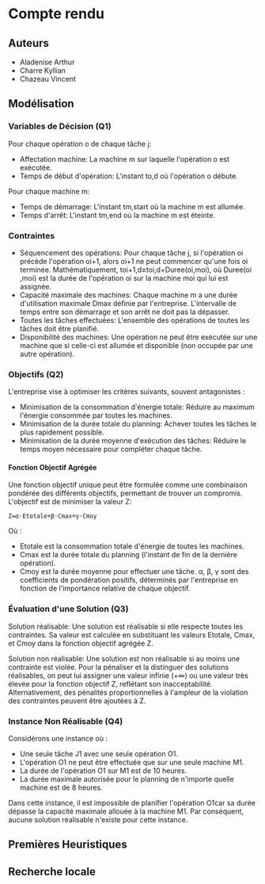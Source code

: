 # Compte rendu
## Auteurs

- Aladenise Arthur
- Charre Kyllian
- Chazeau Vincent

## Modélisation

### Variables de Décision (Q1)

Pour chaque opération o de chaque tâche j:

- Affectation machine: La machine m sur laquelle l'opération o est exécutée.
- Temps de début d'opération: L'instant to,d​ où l'opération o débute.

Pour chaque machine m:

- Temps de démarrage: L'instant tm,start​ où la machine m est allumée.
- Temps d'arrêt: L'instant tm,end​ où la machine m est éteinte.

### Contraintes

- Séquencement des opérations: Pour chaque tâche j, si l'opération oi​ précède l'opération oi+1​, alors oi+1​ ne peut commencer qu'une fois oi​ terminée. Mathématiquement, toi+1​,d​≥toi​,d​+Duree(oi​,moi​​), où Duree(oi​,moi​​) est la durée de l'opération oi​ sur la machine moi​​ qui lui est assignée.
- Capacité maximale des machines: Chaque machine m a une durée d'utilisation maximale Dmax​ définie par l'entreprise. L'intervalle de temps entre son démarrage et son arrêt ne doit pas la dépasser.
- Toutes les tâches effectuées: L'ensemble des opérations de toutes les tâches doit être planifié.
- Disponibilité des machines: Une opération ne peut être exécutée sur une machine que si celle-ci est allumée et disponible (non occupée par une autre opération).

### Objectifs (Q2)

L'entreprise vise à optimiser les critères suivants, souvent antagonistes :

- Minimisation de la consommation d'énergie totale: Réduire au maximum l'énergie consommée par toutes les machines.
- Minimisation de la durée totale du planning: Achever toutes les tâches le plus rapidement possible.
- Minimisation de la durée moyenne d'exécution des tâches: Réduire le temps moyen nécessaire pour compléter chaque tâche.

#### Fonction Objectif Agrégée

Une fonction objectif unique peut être formulée comme une combinaison pondérée des différents objectifs, permettant de trouver un compromis. L'objectif est de minimiser la valeur Z:

    Z=α⋅Etotale​+β⋅Cmax+γ⋅Cmoy​

Où :

- Etotale​ est la consommation totale d'énergie de toutes les machines.
- Cmax est la durée totale du planning (l'instant de fin de la dernière opération).
- Cmoy​ est la durée moyenne pour effectuer une tâche.
    α, β, γ sont des coefficients de pondération positifs, déterminés par l'entreprise en fonction de l'importance relative de chaque objectif.

### Évaluation d'une Solution (Q3)

Solution réalisable: Une solution est réalisable si elle respecte toutes les contraintes. Sa valeur est calculée en substituant les valeurs Etotale​, Cmax, et Cmoy​ dans la fonction objectif agrégée Z.

Solution non réalisable: Une solution est non réalisable si au moins une contrainte est violée. Pour la pénaliser et la distinguer des solutions réalisables, on peut lui assigner une valeur infinie (+∞) ou une valeur très élevée pour la fonction objectif Z, reflétant son inacceptabilité. Alternativement, des pénalités proportionnelles à l'ampleur de la violation des contraintes peuvent être ajoutées à Z.

### Instance Non Réalisable (Q4)

Considérons une instance où :

- Une seule tâche J1​ avec une seule opération O1​.
- L'opération O1​ ne peut être effectuée que sur une seule machine M1​.
- La durée de l'opération O1​ sur M1​ est de 10 heures.
- La durée maximale autorisée pour le planning de n'importe quelle machine est de 8 heures.

Dans cette instance, il est impossible de planifier l'opération O1​ car sa durée dépasse la capacité maximale allouée à la machine M1​. Par conséquent, aucune solution réalisable n'existe pour cette instance.

## Premières Heuristiques


## Recherche locale